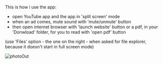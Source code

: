 This is how i use the app:
- open YouTube app and the app in 'split screen' mode
- when an ad comes, mute sound with 'mute/unmute' button
- then open internet browser with 'launch website' button or a pdf, in your 'Donwload' folder, for you to read with 'open pdf' button 

(use 'Files' option - the one on the right - when asked for file explorer, because it doesn't start in full screen mode)

![photoOut](https://github.com/Karabinkowy/BreakFromCommercial/assets/94082577/5bcf859e-852c-4618-8f47-9b68a050bcca)
